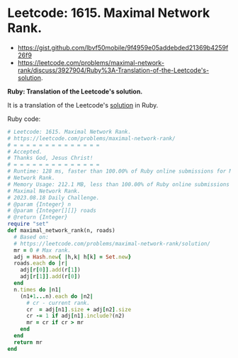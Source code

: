 # Leetcode: 1615. Maximal Network Rank.

- https://gist.github.com/lbvf50mobile/9f4959e05addebded21369b4259f26f9
- https://leetcode.com/problems/maximal-network-rank/discuss/3927904/Ruby%3A-Translation-of-the-Leetcode's-solution.

**Ruby: Translation of the Leetcode's solution.**

It is a translation of the Leetcode's [solution](https://leetcode.com/problems/maximal-network-rank/solution/) in Ruby.

Ruby code:
```Ruby
# Leetcode: 1615. Maximal Network Rank.
# https://leetcode.com/problems/maximal-network-rank/
# = = = = = = = = = = = = = =
# Accepted.
# Thanks God, Jesus Christ!
# = = = = = = = = = = = = = =
# Runtime: 128 ms, faster than 100.00% of Ruby online submissions for Maximal
# Network Rank.
# Memory Usage: 212.1 MB, less than 100.00% of Ruby online submissions for
# Maximal Network Rank.
# 2023.08.18 Daily Challenge.
# @param {Integer} n
# @param {Integer[][]} roads
# @return {Integer}
require "set"
def maximal_network_rank(n, roads)
  # Based on:
  # https://leetcode.com/problems/maximal-network-rank/solution/
  mr = 0 # Max rank.
  adj = Hash.new{ |h,k| h[k] = Set.new}
  roads.each do |r|
    adj[r[0]].add(r[1])
    adj[r[1]].add(r[0])
  end
  n.times do |n1|
    (n1+1...n).each do |n2|
      # cr - current rank.
      cr  = adj[n1].size + adj[n2].size
      cr -= 1 if adj[n1].include?(n2)
      mr = cr if cr > mr
    end
  end
  return mr
end
```
